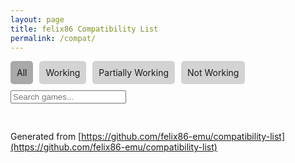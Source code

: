 ```yaml
---
layout: page
title: felix86 Compatibility List
permalink: /compat/
---
```


<html lang="en">
<head>
  <meta charset="UTF-8" />
  <meta name="viewport" content="width=device-width, initial-scale=1.0"/>
  <style>
    .tabs { display: flex; gap: 10px; margin-bottom: 10px; }
    .tab { cursor: pointer; padding: 10px; background: lightgray; border-radius: 5px; }
    .tab.active { background: darkgray; }
    .search { margin-bottom: 10px; }
    .game-list { display: flex; flex-wrap: wrap; gap: 10px; }
    .game { border: 1px solid #ccc; padding: 10px; border-radius: 5px; width: 200px; text-align: center; }
    .game img { width: 100%; height: 150px; object-fit: contain; border-radius: 5px; }
    .status { font-weight: bold; }
    .green { color: green; }
    .yellow { color: orange; }
    .red { color: red; }
    .pagination { margin-top: 20px; display: flex; gap: 5px; flex-wrap: wrap; }
    .pagination button { padding: 5px 10px; border: none; background: lightgray; border-radius: 5px; cursor: pointer; }
    .pagination button.active { background: darkgray; color: white; }
  </style>
</head>
<body>
  <div class="tabs">
    <div class="tab active" onclick="filterCategory('all', this)">All</div>
    <div class="tab" onclick="filterCategory('working', this)">Working</div>
    <div class="tab" onclick="filterCategory('partial', this)">Partially Working</div>
    <div class="tab" onclick="filterCategory('not-working', this)">Not Working</div>
  </div>

  <input class="search" type="text" placeholder="Search games..." onkeyup="applyFilters()">

  <div class="game-list" id="games"></div>
  <div class="pagination" id="pagination"></div>

  <div id="all-games" style="display: none">
          

<div class="game" data-category="not-working"><img loading="lazy" src="{{ site.baseurl }}/images/felixNoThoughts.png" alt="Hotline Miami" width="100%"><p><a href="https://github.com/felix86-emu/compatibility-list/issues/33">Hotline Miami</a></p><p class="status red">Not Working</p></div>
<div class="game" data-category="not-working"><img loading="lazy" src="https://github.com/user-attachments/assets/d05c1827-ccf1-49c1-90ef-dcfe2588f785" alt="Psychonauts" width="100%"><p><a href="https://github.com/felix86-emu/compatibility-list/issues/32">Psychonauts</a></p><p class="status red">Not Working</p></div>
<div class="game" data-category="not-working"><img loading="lazy" src="{{ site.baseurl }}/images/felixNoThoughts.png" alt="Amnesia: The Dark Descent" width="100%"><p><a href="https://github.com/felix86-emu/compatibility-list/issues/31">Amnesia: The Dark Descent</a></p><p class="status red">Not Working</p></div>
<div class="game" data-category="not-working"><img loading="lazy" src="https://github.com/user-attachments/assets/6e2534b6-6f1f-47d7-989e-e78d4c321ced" alt="Worms W.M.D." width="100%"><p><a href="https://github.com/felix86-emu/compatibility-list/issues/30">Worms W.M.D.</a></p><p class="status red">Not Working</p></div>
<div class="game" data-category="working"><img loading="lazy" src="https://github.com/user-attachments/assets/64a3bdcf-6e3b-446d-87e7-b4cb2d6a4a70" alt="Turok" width="100%"><p><a href="https://github.com/felix86-emu/compatibility-list/issues/29">Turok</a></p><p class="status green">Working</p></div>
<div class="game" data-category="working"><img loading="lazy" src="https://github.com/user-attachments/assets/54e4f6d1-46e6-413d-815c-b89970ae5654" alt="5D Chess With Multiverse Time Travel" width="100%"><p><a href="https://github.com/felix86-emu/compatibility-list/issues/28">5D Chess With Multiverse Time Travel</a></p><p class="status green">Working</p></div>
<div class="game" data-category="partial"><img loading="lazy" src="https://github.com/user-attachments/assets/e1bb0ad0-5e70-417a-89ff-d2e758924c7c" alt="Undertale" width="100%"><p><a href="https://github.com/felix86-emu/compatibility-list/issues/27">Undertale</a></p><p class="status yellow">Partially Working</p></div>
<div class="game" data-category="not-working"><img loading="lazy" src="https://github.com/user-attachments/assets/859bc9fa-0a37-4083-8e74-cb61d199e89e" alt="Portal" width="100%"><p><a href="https://github.com/felix86-emu/compatibility-list/issues/26">Portal</a></p><p class="status red">Not Working</p></div>
<div class="game" data-category="working"><img loading="lazy" src="https://github.com/user-attachments/assets/8d89370b-477f-4d1d-ab41-ab75f4562c1a" alt="Pizza Tower (Windows)" width="100%"><p><a href="https://github.com/felix86-emu/compatibility-list/issues/25">Pizza Tower (Windows)</a></p><p class="status green">Working</p></div>
<div class="game" data-category="partial"><img loading="lazy" src="https://github.com/user-attachments/assets/a087025a-05a9-4a53-b924-185d62311313" alt="World of Goo 2" width="100%"><p><a href="https://github.com/felix86-emu/compatibility-list/issues/24">World of Goo 2</a></p><p class="status yellow">Partially Working</p></div>
<div class="game" data-category="working"><img loading="lazy" src="https://github.com/user-attachments/assets/f6ce84ae-44e3-4191-9b42-4af3e07666fc" alt="Shovel Knight: Specter of Torment" width="100%"><p><a href="https://github.com/felix86-emu/compatibility-list/issues/23">Shovel Knight: Specter of Torment</a></p><p class="status green">Working</p></div>
<div class="game" data-category="not-working"><img loading="lazy" src="{{ site.baseurl }}/images/felixNoThoughts.png" alt="Terraria" width="100%"><p><a href="https://github.com/felix86-emu/compatibility-list/issues/22">Terraria</a></p><p class="status red">Not Working</p></div>
<div class="game" data-category="working"><img loading="lazy" src="https://github.com/user-attachments/assets/2f774381-0efc-4bbe-8374-571cf880e49e" alt="Solitaire (Windows)" width="100%"><p><a href="https://github.com/felix86-emu/compatibility-list/issues/21">Solitaire (Windows)</a></p><p class="status green">Working</p></div>
<div class="game" data-category="working"><img loading="lazy" src="https://github.com/user-attachments/assets/c6d4418e-20ee-491f-8262-e3c339a81d36" alt="SuperTux" width="100%"><p><a href="https://github.com/felix86-emu/compatibility-list/issues/20">SuperTux</a></p><p class="status green">Working</p></div>
<div class="game" data-category="not-working"><img loading="lazy" src="https://github.com/user-attachments/assets/cfab0ecf-8a2f-46d2-9e20-09c2a9d40309" alt="Absolute Drift" width="100%"><p><a href="https://github.com/felix86-emu/compatibility-list/issues/19">Absolute Drift</a></p><p class="status red">Not Working</p></div>
<div class="game" data-category="partial"><img loading="lazy" src="https://github.com/user-attachments/assets/9344500c-eaf2-494a-bc78-367d4ac078d2" alt="Rogue Legacy" width="100%"><p><a href="https://github.com/felix86-emu/compatibility-list/issues/18">Rogue Legacy</a></p><p class="status yellow">Partially Working</p></div>
<div class="game" data-category="not-working"><img loading="lazy" src="{{ site.baseurl }}/images/felixNoThoughts.png" alt="60 Seconds" width="100%"><p><a href="https://github.com/felix86-emu/compatibility-list/issues/17">60 Seconds</a></p><p class="status red">Not Working</p></div>
<div class="game" data-category="working"><img loading="lazy" src="https://github.com/user-attachments/assets/f49cdb0e-c0ab-4637-b3e9-a7cf00a31f2f" alt="Baba Is You" width="100%"><p><a href="https://github.com/felix86-emu/compatibility-list/issues/16">Baba Is You</a></p><p class="status green">Working</p></div>
<div class="game" data-category="not-working"><img loading="lazy" src="{{ site.baseurl }}/images/felixNoThoughts.png" alt="Doom 64" width="100%"><p><a href="https://github.com/felix86-emu/compatibility-list/issues/15">Doom 64</a></p><p class="status red">Not Working</p></div>
<div class="game" data-category="not-working"><img loading="lazy" src="https://github.com/user-attachments/assets/e67f8e2b-3343-41d0-9d29-bd18017d6de4" alt="Outlast" width="100%"><p><a href="https://github.com/felix86-emu/compatibility-list/issues/14">Outlast</a></p><p class="status red">Not Working</p></div>
<div class="game" data-category="not-working"><img loading="lazy" src="{{ site.baseurl }}/images/felixNoThoughts.png" alt="Cuphead" width="100%"><p><a href="https://github.com/felix86-emu/compatibility-list/issues/13">Cuphead</a></p><p class="status red">Not Working</p></div>
<div class="game" data-category="not-working"><img loading="lazy" src="{{ site.baseurl }}/images/felixNoThoughts.png" alt="Untitled Goose Game" width="100%"><p><a href="https://github.com/felix86-emu/compatibility-list/issues/12">Untitled Goose Game</a></p><p class="status red">Not Working</p></div>
<div class="game" data-category="working"><img loading="lazy" src="https://github.com/user-attachments/assets/57ce4cc1-00d0-4a61-9b1e-6c0c4da6d965" alt="Hotline Miami 2: Wrong Number" width="100%"><p><a href="https://github.com/felix86-emu/compatibility-list/issues/11">Hotline Miami 2: Wrong Number</a></p><p class="status green">Working</p></div>
<div class="game" data-category="working"><img loading="lazy" src="https://github.com/user-attachments/assets/35bfab4e-3179-4c4b-9ceb-a0bcdc33aa95" alt="The Binding of Isaac: Rebirth" width="100%"><p><a href="https://github.com/felix86-emu/compatibility-list/issues/10">The Binding of Isaac: Rebirth</a></p><p class="status green">Working</p></div>
<div class="game" data-category="not-working"><img loading="lazy" src="{{ site.baseurl }}/images/felixNoThoughts.png" alt="Papers, Please" width="100%"><p><a href="https://github.com/felix86-emu/compatibility-list/issues/9">Papers, Please</a></p><p class="status red">Not Working</p></div>
<div class="game" data-category="working"><img loading="lazy" src="https://github.com/user-attachments/assets/31a3549f-bc95-466d-9835-8c23edfc59f4" alt="Don't Starve" width="100%"><p><a href="https://github.com/felix86-emu/compatibility-list/issues/8">Don't Starve</a></p><p class="status green">Working</p></div>
<div class="game" data-category="partial"><img loading="lazy" src="https://github.com/user-attachments/assets/fd3ff722-6e68-4db5-b7bb-fbd35b53e6c4" alt="Dimension Tripper Neptune: TOP NEP" width="100%"><p><a href="https://github.com/felix86-emu/compatibility-list/issues/7">Dimension Tripper Neptune: TOP NEP</a></p><p class="status yellow">Partially Working</p></div>
<div class="game" data-category="working"><img loading="lazy" src="https://github.com/user-attachments/assets/ce5c5813-977f-4f43-a371-add71944800d" alt="World of Goo" width="100%"><p><a href="https://github.com/felix86-emu/compatibility-list/issues/6">World of Goo</a></p><p class="status green">Working</p></div>
<div class="game" data-category="working"><img loading="lazy" src="https://github.com/user-attachments/assets/288b24a4-fe91-4309-8bc2-fd3c8a0d0a53" alt="Celeste" width="100%"><p><a href="https://github.com/felix86-emu/compatibility-list/issues/5">Celeste</a></p><p class="status green">Working</p></div>
<div class="game" data-category="working"><img loading="lazy" src="https://github.com/user-attachments/assets/28f85114-5a77-4afe-99bf-64bdf2aa0d6d" alt="openarena" width="100%"><p><a href="https://github.com/felix86-emu/compatibility-list/issues/4">openarena</a></p><p class="status green">Working</p></div>



  </div>

  <script>
    const allGames = Array.from(document.querySelectorAll('#all-games .game'));
    const gameContainer = document.getElementById('games');
    const pagination = document.getElementById('pagination');
    let filteredGames = allGames;
    let currentPage = 1;
    const gamesPerPage = 9;
    let currentCategory = 'all';

    function filterCategory(category, tabElement) {
      currentCategory = category;
      currentPage = 1;
      document.querySelectorAll('.tab').forEach(tab => tab.classList.remove('active'));
      tabElement.classList.add('active');
      applyFilters();
    }

    function applyFilters() {
      const search = document.querySelector('.search').value.toLowerCase();

      filteredGames = allGames.filter(game => {
        const matchesCategory = currentCategory === 'all' || game.dataset.category === currentCategory;
        const matchesSearch = game.querySelector('p').innerText.toLowerCase().includes(search);
        return matchesCategory && matchesSearch;
      });

      renderGames();
      renderPagination();
    }

    function renderGames() {
      gameContainer.innerHTML = '';
      const start = (currentPage - 1) * gamesPerPage;
      const end = start + gamesPerPage;
      const gamesToShow = filteredGames.slice(start, end);
      gamesToShow.forEach(game => gameContainer.appendChild(game.cloneNode(true)));
    }

    function renderPagination() {
      pagination.innerHTML = '';
      const totalPages = Math.ceil(filteredGames.length / gamesPerPage);
      for (let i = 1; i <= totalPages; i++) {
        const btn = document.createElement('button');
        btn.textContent = i;
        btn.classList.toggle('active', i === currentPage);
        btn.onclick = () => {
          currentPage = i;
          renderGames();
          renderPagination();
        };
        pagination.appendChild(btn);
      }
    }

    window.onload = () => {
      applyFilters();
    };
  </script>
</body>
</html>

Generated from [https://github.com/felix86-emu/compatibility-list](https://github.com/felix86-emu/compatibility-list)
